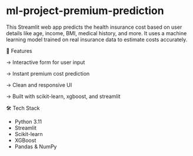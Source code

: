 # ml-project-premium-prediction
This Streamlit web app predicts the health insurance cost based on user details like age, income, BMI, medical history, and more. It uses a machine learning model trained on real insurance data to estimate costs accurately.

🚀 Features

-> Interactive form for user input

-> Instant premium cost prediction

-> Clean and responsive UI

-> Built with scikit-learn, xgboost, and streamlit

🛠️ Tech Stack
* Python 3.11
* Streamlit
* Scikit-learn
* XGBoost
* Pandas & NumPy
